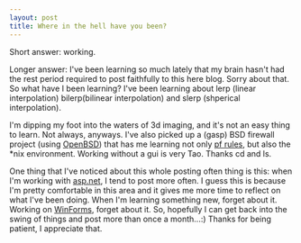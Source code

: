 ```yaml
---
layout: post
title: Where in the hell have you been?
---
```

<p>Short answer: working.</p>
<p>Longer answer: I've been learning so much lately that my brain hasn't had the 
rest period required to post faithfully to this here blog. Sorry about that. So 
what have I been learning? I've been learning about lerp (linear interpolation) 
bilerp(bilinear interpolation) and slerp (shperical interpolation).</p>
<p>I'm dipping my foot into the waters of 3d imaging, and it's not an easy thing 
to learn. Not always, anyways. I've also picked up a (gasp) BSD firewall project 
(using <a href="http://openbsd.org">OpenBSD</a>) that has me learning not 
only <a href="http://openbsd.org/faq/pf/index.html">pf rules</a>, but also the 
*nix environment. Working without a gui is very Tao. Thanks cd and ls. </p>
<p>One thing that I've noticed about this whole posting often thing is this: 
when I'm working with <a href="http://asp.net">asp.net</a>, I tend to post more 
often. I guess this is because I'm pretty comfortable in this area and it gives 
me more time to reflect on what I've been doing. When I'm learning something 
new, forget about it. Working on <a href="http://windowsforms.net">WinForms</a>, 
forget about it. So, hopefully I can get back into the swing of things and post 
more than once a month...:) Thanks for being patient, I appreciate 
that.</p>